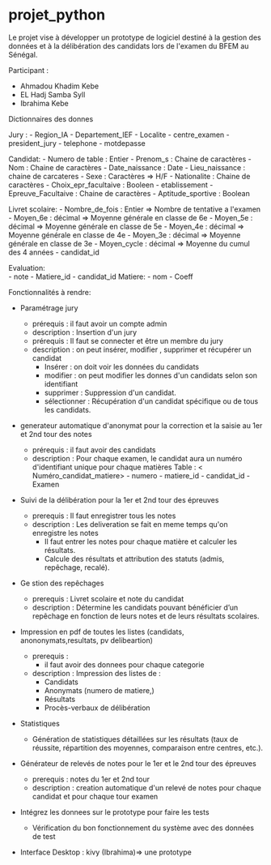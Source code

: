 # projet_python

Le projet vise à développer un prototype de logiciel destiné à la gestion des données et à la délibération des candidats lors de l'examen du BFEM au Sénégal.

Participant :

- Ahmadou Khadim Kebe
- EL Hadj Samba Syll
- Ibrahima Kebe

Dictionnaires des donnes

Jury :
    - Region_IA
    - Departement_IEF
    - Localite
    - centre_examen
    - president_jury
    - telephone
    - motdepasse

Candidat:
    - Numero de table : Entier
    - Prenom_s : Chaine de caractères
    - Nom : Chaine de caractères
    - Date_naissance : Date
    - Lieu_naissance : chaine de carcateres
    - Sexe : Caractères => H/F
    - Nationalite : Chaine de caractères
    - Choix_epr_facultaive : Booleen
    - etablissement
    - Epreuve_Facultaive : Chaine de caractères
    - Aptitude_sportive : Boolean

Livret scolaire:
    - Nombre_de_fois : Entier => Nombre de tentative a l'examen
    - Moyen_6e : décimal => Moyenne générale en classe de 6e
    - Moyen_5e : décimal => Moyenne générale en classe de 5e
    - Moyen_4e : décimal => Moyenne générale en classe de 4e
    - Moyen_3e : décimal => Moyenne générale en classe de 3e
    - Moyen_cycle : décimal  => Moyenne du cumul des 4 années
    - candidat_id

Evaluation:  
    - note
    - Matiere_id
    - candidat_id
Matiere:
    - nom
    - Coeff

Fonctionnalités à rendre:

- Paramétrage jury 
  - prérequis : il faut avoir un compte admin
  - description :  Insertion d'un jury
  - prérequis : Il faut se connecter et être un membre du jury
  - description : on peut insérer, modifier , supprimer et récupérer un candidat
    - Insérer : on doit voir les données du candidats
    - modifier : on peut modifier les donnes d'un candidats selon son identifiant
    - supprimer : Suppression d'un candidat.
    - sélectionner : Récupération d'un candidat spécifique ou de tous les candidats.

- generateur automatique d'anonymat pour la correction et la saisie au 1er et 2nd tour des notes
  - prérequis : il faut avoir des candidats
  - description : Pour chaque examen, le candidat aura un numéro d'identifiant unique pour chaque matières
     Table : < Numéro_candidat_matiere>
        - numero
        - matiere_id
        - candidat_id
        - Examen

- Suivi de la délibération pour la 1er et 2nd tour des épreuves 
  - prerequis : Il faut enregistrer tous les notes
  - description : Les deliveration se fait en meme temps qu'on enregistre les notes
    - Il faut entrer les notes pour chaque matière et calculer les résultats.
    - Calcule des résultats et attribution des statuts (admis, repêchage, recalé).

- Ge stion des repêchages 
  - prerequis : Livret scolaire et note du candidat
  - description : Détermine les candidats pouvant bénéficier d’un repêchage en fonction de leurs notes et de leurs résultats scolaires.

- Impression en pdf de toutes les listes (candidats, anononymats,resultats, pv delibeartion)
  
  - prerequis :
    - il faut avoir des donnees pour chaque categorie 
  - description :
    Impression des listes de :
      - Candidats
      - Anonymats (numero de matiere,)
      - Résultats
      - Procès-verbaux de délibération
    

- Statistiques
  - Génération de statistiques détaillées sur les résultats (taux de réussite, répartition des moyennes,     comparaison entre centres, etc.).

- Générateur de relevés de notes pour le 1er et le 2nd tour des épreuves
  - prerequis : notes du 1er et 2nd tour
  - description : creation automatique d'un relevé de notes pour chaque candidat et pour chaque tour examen 

- Intégrez les donnees sur le prototype pour faire les tests
  - Vérification du bon fonctionnement du système avec des données de test

- Interface Desktop : kivy (Ibrahima)=> une prototype
